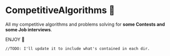 # CompetitiveAlgorithms 🐔
All my competitive algorithms and problems solving for **some Contests and some Job interviews**.


ENJOY 🎉


```
//TODO: I'll update it to include what's contained in each dir.
```
